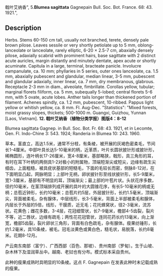 戟叶艾纳香",
5.**Blumea sagittata** Gagnepain Bull. Soc. Bot. France. 68: 43. 1921.",

## Description
Herbs. Stems 60-150 cm tall, usually not branched, terete, densely pale brown pilose. Leaves sessile or very shortly petiolate up to 5 mm, oblong-lanceolate or lanceolate, rarely elliptic, 6-20 × 2.5-7 cm, abaxially densely pilose, adaxially scabrid with prominent hairs, base sagittate with 2 distinct acute auricles, margin distantly and minutely dentate, apex acute or shortly acuminate. Capitula in a large, terminal, bracteate panicle. Involucre campanulate, ca. 10 mm; phyllaries in 5 series, outer ones lanceolate, ca. 1.5 mm, abaxially pubescent and glandular, median linear, 3-5 mm, pubescent and glandular adaxially, inner linear, ca. 7 mm, dry membranous, glabrous. Receptacle 2-3 mm in diam., alveolate, fimbrillate. Corollas yellow, tubular; marginal florets filiform, ca. 5 mm, subequally 5-lobed; central florets 5-6 mm, with 5 ovate, acute lobes. Anther tails longer than thickened portion of filament. Achenes spindly, ca. 1.2 mm, pubescent, 10-ribbed. Pappus light yellow or whitish yellow, ca. 8 mm. Fl. Aug-Dec.
  "Statistics": "Mixed forests, moist grassy slopes, thickets; 500-1000 m. Guangxi, Guizhou, Yunnan [Laos, Vietnam].
**12. 戟叶艾纳香（植物分类学报）图版4：8-12**

Blumea sagittata Gagnep. in Bull. Soc. Bot. Fr. 68: 43. 1921, et in Lecomte, Gen. Fl. Indo-Chine 3: 543. 1924; Randeria in Blumea 10: 243. 1960.

草本。茎直立，高达1.5米，通常不分枝，有条棱，被开展的灰褐色密柔毛，节间长1-4厘米。中部叶具长达5-10毫米的柄，近革质，叶片长圆状披针形或披针形，稀椭圆形，连叶柄长17-26厘米，宽4-8厘米，基部略狭，戟形，具三角形的耳，有时在耳下叶柄的两侧具1-2对极小的附属物，顶端短渐尖或短尖，边缘有疏生尖细齿，上面粗糙，被具疣状基部的短糙毛，下面的毛较长而密，侧脉8-12对，在下面明显凸起，网脉明显；上部叶无柄，卵状披针形至线状披针形，长5-9厘米，宽1-3厘米，基部有不明显的耳，顶端渐尖；最上部的叶苞片状。头状花序多数，径约10毫米，在茎顶端排列成开展的具叶的大圆锥花序，有长5-10毫米的柄或无柄；总苞近钟形，长约10毫米；总苞片约5层，外层披针形，长约1.5毫米，顶端渐尖，背面被柔毛，杂有腺体，中层线形，长3-5毫米，背面上半部被柔毛和腺体，内层长于外层的5倍，线形，干膜质，近无毛；花托蜂窝状，径2-3毫米，流苏状。花黄色；雌花多数，3-4层，花冠细管状，长7-9毫米，檐部4-5齿裂，裂片不等，近二唇状，边缘有疏毛；两性花花冠管状，连同花药长约13毫米，向上渐宽，檐部5齿裂，裂片卵状三角形，背面有白色疏毛，杂有腺体。瘦果纺锤形，长约1.2毫米，具10条棱，被毛。冠毛淡黄色或黄白色，糙毛状，易脱落，长约8毫米。花期8-12月。

产云南东南部（富宁）、广西西部（百色、那坡）、贵州南部（罗甸）。生于山坡、杂木林下及湿润草丛中。越南、老挝也有分布。模式标本采自贵州。

此种的瘦果成熟时具明显的10条棱。这点 F. Gagnepain 在发表此种时未记载成熟的瘦果。
